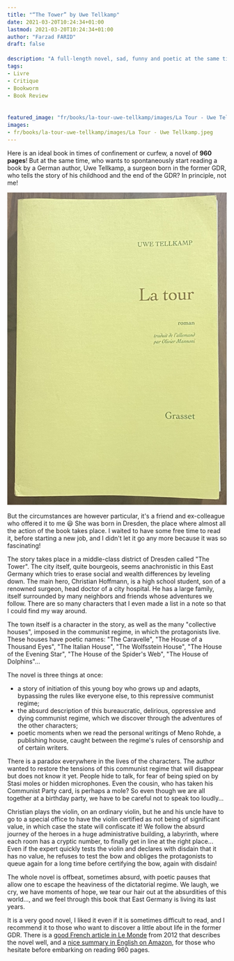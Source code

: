 ```yaml
---
title: "“The Tower” by Uwe Tellkamp"
date: 2021-03-20T10:24:34+01:00
lastmod: 2021-03-20T10:24:34+01:00
author: "Farzad FARID"
draft: false

description: "A full-length novel, sad, funny and poetic at the same time, about the end of East Germany"
tags:
- Livre
- Critique
- Bookworm
- Book Review


featured_image: "fr/books/la-tour-uwe-tellkamp/images/La Tour - Uwe Tellkamp - bandeau.jpeg"
images:
- fr/books/la-tour-uwe-tellkamp/images/La Tour - Uwe Tellkamp.jpeg
---
```


Here is an ideal book in times of confinement or curfew, a novel of **960 pages**! But at the same time, who wants to spontaneously start reading a book by a German author, Uwe Tellkamp, a surgeon born in the former GDR, who tells the story of his childhood and the end of the GDR? In principle, not me!

![image](images/La%20Tour%20-%20Uwe%20Tellkamp.jpeg#layoutFillWidth)

But the circumstances are however particular, it's a friend and ex-colleague who offered it to me :smiley:
She was born in Dresden, the place where almost all the action of the book takes place. I waited to have some free time to read it, before starting a new job, and I didn't let it go any more because it was so fascinating!

The story takes place in a middle-class district of Dresden called "The Tower". The city itself, quite  bourgeois, seems anachronistic in this East Germany which tries to erase social and wealth differences by leveling down. The main hero, Christian Hoffmann, is a high school student, son of a renowned surgeon, head doctor of a city hospital. He has a large family, itself surrounded by many neighbors and friends whose adventures we follow. There are so many characters that I even made a list in a note so that I could find my way around.

The town  itself is a character in the story, as well as the many "collective houses", imposed in the communist regime, in which the protagonists live. These houses have poetic names: "The Caravelle", "The House of a Thousand Eyes", "The Italian House", "The Wolfsstein House", "The House of the Evening Star", "The House of the Spider's Web", "The House of Dolphins"…

The novel is three things at once:
- a story of initiation of this young boy who grows up and adapts, bypassing
  the rules like everyone else, to this repressive communist regime;
- the absurd description of this bureaucratic, delirious, oppressive and dying communist regime, which we discover through the adventures of the other characters;
- poetic moments when we read the personal writings of Meno Rohde,
  a publishing house, caught between the regime's rules of censorship and
  of certain writers.

There is a paradox everywhere in the lives of the characters. The author wanted to restore the tensions of this communist regime that will disappear but does not know it yet. People hide to talk, for fear of being spied on by Stasi moles or hidden microphones. Even the cousin, who has taken his Communist Party card, is perhaps a mole? So even though we are all together at a birthday party, we have to be careful not to speak too loudly…

Christian plays the violin, on an ordinary violin, but he and his uncle have to go to a special office to have the violin certified as not being of significant value, in which case the state will confiscate it! We follow the absurd journey of the heroes in a huge administrative building, a labyrinth, where each room has a cryptic number, to finally get in line at the right place...
Even if the expert quickly tests the violin and declares with disdain that it has no value, he refuses to test the bow and obliges the protagonists to queue again for a long time before certifying the bow, again with disdain!

The whole novel is offbeat, sometimes absurd, with poetic pauses that allow one to escape the heaviness of the dictatorial regime. We laugh, we cry, we have moments of hope, we tear our hair out at the absurdities of this world…, and we feel through this book that East Germany is living its last years.

It is a very good novel, I liked it even if it is sometimes difficult to read, and I recommend it to those who want to discover a little about life in the former GDR. There is a [good French article in Le Monde](https://www.lemonde.fr/livres/article/2012/02/09/la-tour-d-uwe-tellkamp_1640783_3260.html) from 2012 that describes the novel well, and a [nice summary in English on Amazon](https://www.amazon.fr/Tower-Novel-Uwe-Tellkamp/dp/0241004578), for those who hesitate before embarking on reading 960 pages.
